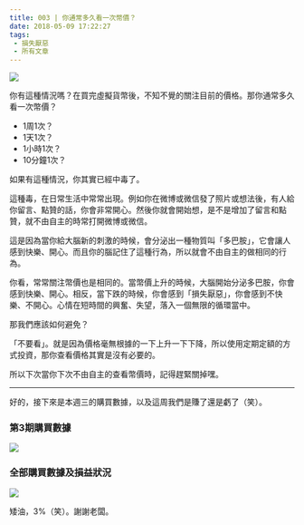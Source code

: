 ```yaml
---
title: 003 | 你通常多久看一次幣價？
date: 2018-05-09 17:22:27
tags:
 - 損失厭惡
 - 所有文章
---
```

![](https://firebasestorage.googleapis.com/v0/b/blog-1f60b.appspot.com/o/003-p0.png?alt=media&token=b78f6b6f-db7c-44a9-af66-39ce20701511)

你有這種情況嗎？在買完虛擬貨幣後，不知不覺的關注目前的價格。那你通常多久看一次幣價？
- 1周1次？
- 1天1次？
- 1小時1次？
- 10分鐘1次？

如果有這種情況，你其實已經中毒了。

這種毒，在日常生活中常常出現。例如你在微博或微信發了照片或想法後，有人給你留言、點贊的話，你會非常開心。然後你就會開始想，是不是增加了留言和點贊，就不由自主的時常打開微博或微信。

這是因為當你給大腦新的刺激的時候，會分泌出一種物質叫「多巴胺」，它會讓人感到快樂、開心。而且你的腦記住了這種行為，所以就會不由自主的做相同的行為。

你看，常常關注幣價也是相同的。當幣價上升的時候，大腦開始分泌多巴胺，你會感到快樂、開心。相反，當下跌的時候，你會感到「損失厭惡」，你會感到不快樂、不開心。心情在短時間的興奮、失望，落入一個無限的循環當中。


那我們應該如何避免？

「不要看」。就是因為價格毫無根據的一下上升一下下降，所以使用定期定額的方式投資，那你查看價格其實是沒有必要的。

所以下次當你下次不由自主的查看幣價時，記得趕緊關掉嘿。

***
好的，接下來是本週三的購買數據，以及這周我們是賺了還是虧了（笑）。

### 第3期購買數據
![](https://firebasestorage.googleapis.com/v0/b/blog-1f60b.appspot.com/o/%E8%B4%AD%E4%B9%B0%E6%95%B0%E6%8D%AE003.png?alt=media&token=c1e69afe-50a3-4d68-ab27-acf44d6a9c44)

### 全部購買數據及損益狀況
![](https://firebasestorage.googleapis.com/v0/b/blog-1f60b.appspot.com/o/%E5%85%A8%E9%83%A8%E8%B4%AD%E4%B9%B0%E6%95%B0%E6%8D%AE%E5%8F%8A%E6%8D%9F%E7%9B%8A%E7%8A%B6%E5%86%B5003.png?alt=media&token=813b5fa6-1607-43c1-ae86-a8fa2d37266a)

矮油，3%（笑）。謝謝老闆。